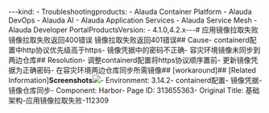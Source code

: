 ---kind:   - Troubleshootingproducts:    - Alauda Container Platform   - Alauda DevOps   - Alauda AI   - Alauda Application Services   - Alauda Service Mesh   - Alauda Developer PortalProductsVersion:   - 4.1.0,4.2.x---<!-- A type of document that involves encountering a fault, diag...it, performing root cause analysis, and providing solutions. --># 应用镜像拉取失败镜像拉取失败返回400错误 镜像拉取失败返回401错误## Cause- containerd配置中http协议优先级高于https- 镜像凭据中的密码不正确- 容灾环境镜像未同步到两边仓库## Resolution- 调整containerd配置将https协议顺序置前- 更新镜像凭据为正确密码- 在容灾环境两边仓库同步所需镜像## [workaround]## [Related Information]**Screenshots**![](/download/attachments/313655363/1751615994_99781_643ce9_%25E7%2594%259F%25E4%25BA%25A7%25E7%258E%25AF%25E5%25A2%2583%25E5%25BA%2594%25E7%2594%25A8%25E6%258B%2589%25E5%258F%2596%25E9%2595%259C%25E5%2583%258F%25E5%25A4%25B1%25E8%25B4%25A5%25E9%2597%25AE%25E9%25A2%25981.png?version=1&modificationDate=1751938732000&api=v2)- Environment: 3.14.2- containerd配置- 镜像凭据- 镜像仓库同步- Component: Harbor- Page ID: 313655363- Original Title: 基础架构-应用镜像拉取失败-112309